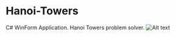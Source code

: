 # Hanoi-Towers
C# WinForm Application. Hanoi Towers problem solver.
![Alt text](/Hanoi-Towers/HanoiTowers/Hanoi.PNG?raw=true "ScreenShot of the App")
